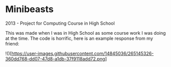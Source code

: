 # Minibeasts

2013 - Project for Computing Course in High School

This was made when I was in High School as some course work I was doing at the time.   The code is horrific, here is an example response from my friend:


!()[https://user-images.githubusercontent.com/14845036/265145326-360dd768-dd07-47d8-a1db-37f9118add72.png]
